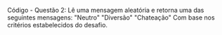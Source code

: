 Código - Questão 2: 
Lê uma mensagem aleatória e retorna uma das seguintes mensagens:
"Neutro"
"Diversão"
"Chateação"
Com base nos critérios estabelecidos do desafio. 